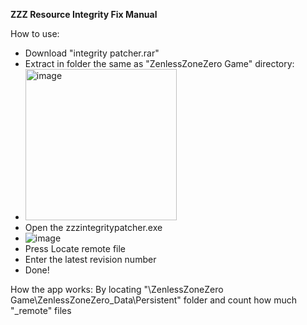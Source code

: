 **ZZZ Resource Integrity Fix Manual**

How to use:
- Download "integrity patcher.rar"
- Extract in folder the same as "ZenlessZoneZero Game" directory:
- <img width="242" alt="image" src="https://github.com/user-attachments/assets/bbf66219-eadf-4fac-ba0c-014be9bc45e7">
- Open the zzzintegritypatcher.exe
- ![image](https://github.com/user-attachments/assets/a3c2ffdf-90b1-4212-b096-50da04dd0bb6)
- Press Locate remote file
- Enter the latest revision number
- Done!

How the app works:
By locating "\ZenlessZoneZero Game\ZenlessZoneZero_Data\Persistent" folder and count how much "_remote" files

